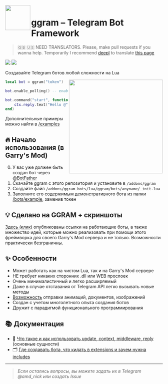 <img align="left" width="80" src="https://i.imgur.com/AbYOj2T.png">

# ggram – Telegram Bot Framework

> 🇬🇧 🇺🇸 NEED TRANSLATORS. Please, make pull requests if you wanna help. Temporarily I recommend [deepl](https://www.deepl.com/translator) to translate [this page](https://raw.githubusercontent.com/TRIGONIM/ggram/main/readme.md)

<p align="left">
	<img src="https://img.shields.io/github/languages/code-size/TRIGONIM/ggram">
	<img src="https://img.shields.io/github/license/TRIGONIM/ggram">
</p>

Создавайте Telegram ботов любой сложности на Lua

<img align="right" width="300" src="https://user-images.githubusercontent.com/9200174/135781831-dbb545a9-b3d9-4d0a-ba58-dd42935d35f0.png">

```lua
local bot = ggram("token")

bot.enable_polling() -- enables getUpdates loop

bot.command("start", function(ctx)
	ctx.reply.text("Hello @" .. ctx.from.username)
end)
```

Дополнительные примеры можно найти в [/examples](/examples)

## 🔥 Начало использования (в Garry's Mod)
0. У вас уже должен быть создан бот через [@BotFather](https://t.me/BotFather)
1. Скачайте ggram с этого репозитория и установите в `/addons/ggram`
2. Создайте файл `/addons/ggram_bots/lua/ggram/bots/anyname/_init.lua`
3. Заполните его содержимым демонстративного бота из папки [/bots/example](/lua/ggram/bots/example), заменив токен

## 💡 Сделано на GGRAM + скриншоты
[Здесь (клик)](https://forum.gm-donate.ru/t/idei-telegram-botov-dlya-vashego-servera/197) опубликованы ссылки на работающие боты, а также множество идей, которые можно реализовать при помощи этого фреймворка для своего Garry's Mod сервера и не только. Возможности практически безграничны.

## ✨ Особенности
- Может работать как на чистом Lua, так и на Garry's Mod сервере
- НЕ требует никаких сторонних .dll или WEB прослоек
- Очень минималистичный и легко расширяемый
- Даже в случае отставания от Telegram API легко вызывать новые методы
- [Возможность](/lua/ggram/includes/surprise) отправки анимаций, документов, изображений
- Создан с учетом многолетного опыта создания ботов
- Дружит с парадигмой функционального программирования

## 📚 Документация
- 🤔 [Что такое и как использовать update, context, middleware, reply](/info/understanding_things.md) (основные сущности)
- 🗂 [Где создавать бота, что кидать в extensions и зачем нужна includes](/info/project_structure.md)


---
> _Если остались вопросы, вы можете задать их в Telegram @amd_nick или создать Issue_
